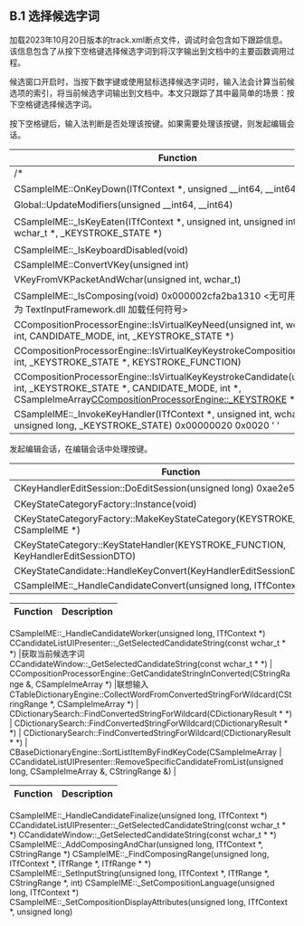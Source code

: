 ## B.1 选择候选字词

加载2023年10月20日版本的track.xml断点文件，调试时会包含如下跟踪信息。该信息包含了从按下空格键选择候选字词到将汉字输出到文档中的主要函数调用过程。

候选窗口开启时，当按下数字键或使用鼠标选择候选字词时，输入法会计算当前候选项的索引，将当前候选字词输出到文档中。本文只跟踪了其中最简单的场景：按下空格键选择候选字词。

按下空格键后，输入法判断是否处理该按键。如果需要处理该按键，则发起编辑会话。

Function																													|Description
-|-
/*																															|
CSampleIME::OnKeyDown(ITfContext *, unsigned __int64, __int64, int *)													 	|按下空格键
 Global::UpdateModifiers(unsigned __int64, __int64)																			|
 CSampleIME::_IsKeyEaten(ITfContext *, unsigned int, unsigned int *, wchar_t *, _KEYSTROKE_STATE *)							|判断是否需要处理
 CSampleIME::_IsKeyboardDisabled(void)																						|
 CSampleIME::ConvertVKey(unsigned int)																						|
 VKeyFromVKPacketAndWchar(unsigned int, wchar_t)																			|
 CSampleIME::_IsComposing(void) 0x000002cfa2ba1310 <无可用信息，未为 TextInputFramework.dll 加载任何符号>							|
 CCompositionProcessorEngine::IsVirtualKeyNeed(unsigned int, wchar_t *, int, CANDIDATE_MODE, int, _KEYSTROKE_STATE *)		|
 CCompositionProcessorEngine::IsVirtualKeyKeystrokeComposition(unsigned int, _KEYSTROKE_STATE *, KEYSTROKE_FUNCTION)		|
 CCompositionProcessorEngine::IsVirtualKeyKeystrokeCandidate(unsigned int, _KEYSTROKE_STATE *, CANDIDATE_MODE, int *, CSampleImeArray<CCompositionProcessorEngine::_KEYSTROKE> *)	|
 CSampleIME::_InvokeKeyHandler(ITfContext *, unsigned int, wchar_t, unsigned long, _KEYSTROKE_STATE) 0x00000020 0x0020 ' '	|

发起编辑会话，在编辑会话中处理按键。

Function																			|Description
-|-
 CKeyHandlerEditSession::DoEditSession(unsigned long) 0xae2e5010					|编辑会话
 CKeyStateCategoryFactory::Instance(void)											|
 CKeyStateCategoryFactory::MakeKeyStateCategory(KEYSTROKE_CATEGORY, CSampleIME *)	|按键分类
 CKeyStateCategory::KeyStateHandler(KEYSTROKE_FUNCTION, KeyHandlerEditSessionDTO)	|
CKeyStateCandidate::HandleKeyConvert(KeyHandlerEditSessionDTO)						|
CSampleIME::_HandleCandidateConvert(unsigned long, ITfContext *)					|

Function																													|Description
-|-
CSampleIME::_HandleCandidateWorker(unsigned long, ITfContext *)
CCandidateListUIPresenter::_GetSelectedCandidateString(const wchar_t * *)													|获取当前候选字词
CCandidateWindow::_GetSelectedCandidateString(const wchar_t * *)															|
CCompositionProcessorEngine::GetCandidateStringInConverted(CStringRange &, CSampleImeArray<CCandidateListItem> *)			|联想输入
CTableDictionaryEngine::CollectWordFromConvertedStringForWildcard(CStringRange *, CSampleImeArray<CCandidateListItem> *)	|
CDictionarySearch::FindConvertedStringForWildcard(CDictionaryResult * *)													|
CDictionarySearch::FindConvertedStringForWildcard(CDictionaryResult * *)													|
CDictionarySearch::FindConvertedStringForWildcard(CDictionaryResult * *)													|
 CBaseDictionaryEngine::SortListItemByFindKeyCode(CSampleImeArray<CCandidateListItem> 										|
CCandidateListUIPresenter::RemoveSpecificCandidateFromList(unsigned long, CSampleImeArray<CCandidateListItem> &, CStringRange &)	|

Function																												|Description
-|-
CSampleIME::_HandleCandidateFinalize(unsigned long, ITfContext *)
CCandidateListUIPresenter::_GetSelectedCandidateString(const wchar_t * *)
CCandidateWindow::_GetSelectedCandidateString(const wchar_t * *)
 CSampleIME::_AddComposingAndChar(unsigned long, ITfContext *, CStringRange *)
 CSampleIME::_FindComposingRange(unsigned long, ITfContext *, ITfRange *, ITfRange * *)
 CSampleIME::_SetInputString(unsigned long, ITfContext *, ITfRange *, CStringRange *, int)
 CSampleIME::_SetCompositionLanguage(unsigned long, ITfContext *)
 CSampleIME::_SetCompositionDisplayAttributes(unsigned long, ITfContext *, unsigned long)
